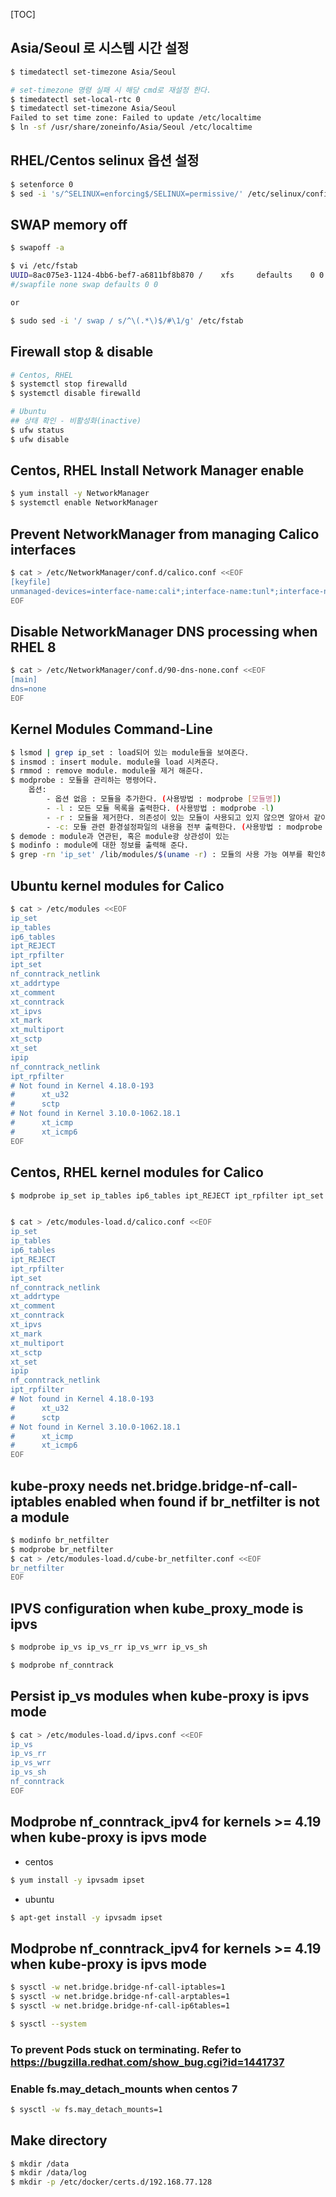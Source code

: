 [TOC]

## Asia/Seoul 로 시스템 시간 설정
```bash
$ timedatectl set-timezone Asia/Seoul

# set-timezone 명령 실패 시 해당 cmd로 재설정 한다.
$ timedatectl set-local-rtc 0
$ timedatectl set-timezone Asia/Seoul
Failed to set time zone: Failed to update /etc/localtime
$ ln -sf /usr/share/zoneinfo/Asia/Seoul /etc/localtime
```

## RHEL/Centos selinux 옵션 설정
```bash
$ setenforce 0
$ sed -i 's/^SELINUX=enforcing$/SELINUX=permissive/' /etc/selinux/config
```

## SWAP memory off

```bash
$ swapoff -a

$ vi /etc/fstab
UUID=8ac075e3-1124-4bb6-bef7-a6811bf8b870 /    xfs     defaults    0 0
#/swapfile none swap defaults 0 0

or

$ sudo sed -i '/ swap / s/^\(.*\)$/#\1/g' /etc/fstab
```

## Firewall stop & disable
```bash
# Centos, RHEL
$ systemctl stop firewalld
$ systemctl disable firewalld

# Ubuntu
## 상태 확인 - 비활성화(inactive)
$ ufw status
$ ufw disable

```

## Centos, RHEL Install Network Manager enable
```bash
$ yum install -y NetworkManager
$ systemctl enable NetworkManager
```

## Prevent NetworkManager from managing Calico interfaces
```bash
$ cat > /etc/NetworkManager/conf.d/calico.conf <<EOF
[keyfile]
unmanaged-devices=interface-name:cali*;interface-name:tunl*;interface-name:vxlan.calico
EOF
```

## Disable NetworkManager DNS processing when RHEL 8
```bash
$ cat > /etc/NetworkManager/conf.d/90-dns-none.conf <<EOF
[main]
dns=none
EOF
```

## Kernel Modules Command-Line
```sh
$ lsmod | grep ip_set : load되어 있는 module들을 보여준다.
$ insmod : insert module. module을 load 시켜준다.
$ rmmod : remove module. module을 제거 해준다.
$ modprobe : 모듈을 관리하는 명령어다.
    옵션:
        - 옵션 없음 : 모듈을 추가한다. (사용방법 : modprobe [모듈명])
        - -l : 모든 모듈 목록을 출력한다. (사용방법 : modprobe -l)
        - -r : 모듈을 제거한다. 의존성이 있는 모듈이 사용되고 있지 않으면 알아서 같이 제거한다. (사용방법 : modprobe -r [모듈명]
        - -c: 모듈 관련 환경설정파일의 내용을 전부 출력한다. (사용방법 : modprobe -c)
$ demode : module과 연관된, 혹은 module광 상관성이 있는
$ modinfo : module에 대한 정보를 출력해 준다.
$ grep -rn 'ip_set' /lib/modules/$(uname -r) : 모듈의 사용 가능 여부를 확인하는 방법
```

## Ubuntu kernel modules for Calico
```bash
$ cat > /etc/modules <<EOF
ip_set
ip_tables
ip6_tables
ipt_REJECT
ipt_rpfilter
ipt_set
nf_conntrack_netlink
xt_addrtype
xt_comment
xt_conntrack
xt_ipvs
xt_mark
xt_multiport
xt_sctp
xt_set
ipip
nf_conntrack_netlink
ipt_rpfilter
# Not found in Kernel 4.18.0-193
#      xt_u32
#      sctp
# Not found in Kernel 3.10.0-1062.18.1
#      xt_icmp
#      xt_icmp6
EOF
```

## Centos, RHEL kernel modules for Calico
```bash
$ modprobe ip_set ip_tables ip6_tables ipt_REJECT ipt_rpfilter ipt_set nf_conntrack_netlink xt_addrtype xt_comment xt_conntrack xt_ipvs xt_mark xt_multiport xt_sctp xt_set ipip nf_conntrack_netlink ipt_rpfilter


$ cat > /etc/modules-load.d/calico.conf <<EOF
ip_set
ip_tables
ip6_tables
ipt_REJECT
ipt_rpfilter
ipt_set
nf_conntrack_netlink
xt_addrtype
xt_comment
xt_conntrack
xt_ipvs
xt_mark
xt_multiport
xt_sctp
xt_set
ipip
nf_conntrack_netlink
ipt_rpfilter
# Not found in Kernel 4.18.0-193
#      xt_u32
#      sctp
# Not found in Kernel 3.10.0-1062.18.1
#      xt_icmp
#      xt_icmp6
EOF
```

## kube-proxy needs net.bridge.bridge-nf-call-iptables enabled when found if br_netfilter is not a module
```bash
$ modinfo br_netfilter
$ modprobe br_netfilter
$ cat > /etc/modules-load.d/cube-br_netfilter.conf <<EOF
br_netfilter
EOF
```

## IPVS configuration when kube_proxy_mode is ipvs
```bash
$ modprobe ip_vs ip_vs_rr ip_vs_wrr ip_vs_sh
```

```bash
$ modprobe nf_conntrack
```


## Persist ip_vs modules when kube-proxy is ipvs mode
```bash
$ cat > /etc/modules-load.d/ipvs.conf <<EOF
ip_vs
ip_vs_rr
ip_vs_wrr
ip_vs_sh
nf_conntrack
EOF
```

## Modprobe nf_conntrack_ipv4 for kernels >= 4.19 when kube-proxy is ipvs mode
- centos
```bash
$ yum install -y ipvsadm ipset
```

- ubuntu
```bash
$ apt-get install -y ipvsadm ipset
```
## Modprobe nf_conntrack_ipv4 for kernels >= 4.19 when kube-proxy is ipvs mode
```bash
$ sysctl -w net.bridge.bridge-nf-call-iptables=1
$ sysctl -w net.bridge.bridge-nf-call-arptables=1
$ sysctl -w net.bridge.bridge-nf-call-ip6tables=1

$ sysctl --system
```

### To prevent Pods stuck on terminating. Refer to https://bugzilla.redhat.com/show_bug.cgi?id=1441737
### Enable fs.may_detach_mounts when centos 7
```bash
$ sysctl -w fs.may_detach_mounts=1
```

## Make directory
```bash
$ mkdir /data
$ mkdir /data/log
$ mkdir -p /etc/docker/certs.d/192.168.77.128
```